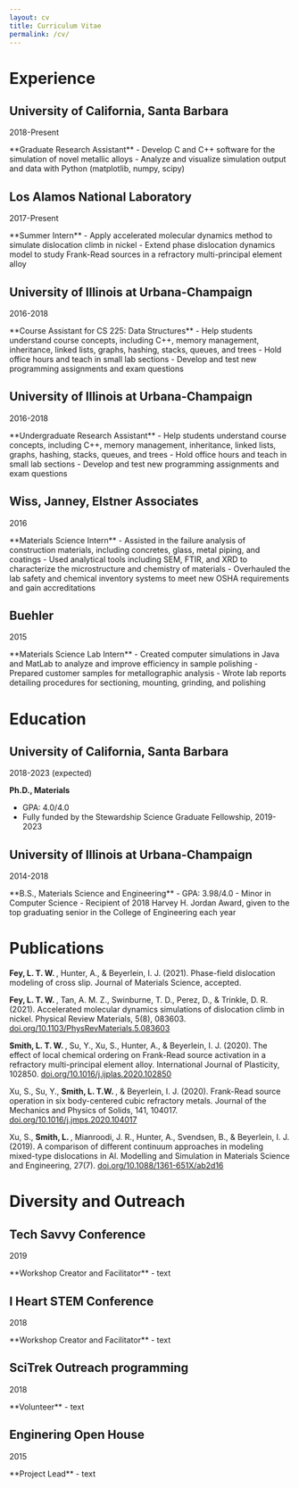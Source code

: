 ```yaml
---
layout: cv
title: Curriculum Vitae
permalink: /cv/
---
```

# Experience

## University of California, Santa Barbara
<p id="date"> 2018-Present </p>
**Graduate Research Assistant**
- Develop C and C++ software for the simulation of novel metallic alloys
- Analyze and visualize simulation output and data with Python (matplotlib, numpy, scipy)

## Los Alamos National Laboratory
<p id="date"> 2017-Present </p>
**Summer Intern**
- Apply accelerated molecular dynamics method to simulate dislocation climb in nickel
- Extend phase dislocation dynamics model to study Frank-Read sources in a refractory multi-principal element alloy

## University of Illinois at Urbana-Champaign
<p id="date"> 2016-2018 </p>
**Course Assistant for CS 225: Data Structures**
- Help students understand course concepts, including C++, memory management, inheritance, linked lists, graphs,
hashing, stacks, queues, and trees
- Hold office hours and teach in small lab sections
- Develop and test new programming assignments and exam questions

## University of Illinois at Urbana-Champaign
<p id="date"> 2016-2018 </p>
**Undergraduate Research Assistant**
- Help students understand course concepts, including C++, memory management, inheritance, linked lists, graphs,
hashing, stacks, queues, and trees
- Hold office hours and teach in small lab sections
- Develop and test new programming assignments and exam questions

## Wiss, Janney, Elstner Associates
<p id="date"> 2016 </p>
**Materials Science Intern**
- Assisted in the failure analysis of construction materials, including concretes, glass, metal piping, and coatings
- Used analytical tools including SEM, FTIR, and XRD to characterize the microstructure and chemistry of materials
- Overhauled the lab safety and chemical inventory systems to meet new OSHA requirements and gain accreditations

## Buehler
<p id="date"> 2015 </p>
**Materials Science Lab Intern**
- Created computer simulations in Java and MatLab to analyze and improve efficiency in sample polishing
- Prepared customer samples for metallographic analysis
- Wrote lab reports detailing procedures for sectioning, mounting, grinding, and polishing

# Education

## University of California, Santa Barbara
<p id="date"> 2018-2023 (expected) </p>

**Ph.D., Materials**
<!-- - *Thesis:* -->
- GPA: 4.0/4.0
- Fully funded by the Stewardship Science Graduate Fellowship, 2019-2023

## University of Illinois at Urbana-Champaign
<p id="date"> 2014-2018 </p>
**B.S., Materials Science and Engineering**
- GPA: 3.98/4.0
- Minor in Computer Science
- Recipient of 2018 Harvey H. Jordan Award, given to the top graduating senior in the College of Engineering each year

# Publications

<p id="pub"> <b> Fey, L. T. W. </b>, Hunter, A., & Beyerlein, I. J. (2021). Phase-field dislocation modeling of cross slip. Journal of Materials Science, accepted.</p>

<p id="pub"> <b> Fey, L. T. W. </b>, Tan, A. M. Z., Swinburne, T. D., Perez, D., & Trinkle, D. R. (2021). Accelerated molecular dynamics simulations of dislocation climb in nickel. Physical Review Materials, 5(8), 083603. <a href="https://doi.org/10.1103/PhysRevMaterials.5.083603"> doi.org/10.1103/PhysRevMaterials.5.083603 </a> </p>

<p id="pub"> <b> Smith, L. T. W. </b>, Su, Y., Xu, S., Hunter, A., & Beyerlein, I. J. (2020). The effect of local chemical ordering on
Frank-Read source activation in a refractory multi-principal element alloy. International Journal of Plasticity,
102850. <a href="https://doi.org/10.1016/j.ijplas.2020.102850"> doi.org/10.1016/j.ijplas.2020.102850 </a> </p>

<p id="pub"> Xu, S., Su, Y., <b> Smith, L. T.W. </b>, & Beyerlein, I. J. (2020). Frank-Read source operation in six body-centered cubic
refractory metals. Journal of the Mechanics and Physics of Solids, 141, 104017. <a href="https://doi.org/10.1016/j.jmps.2020.104017"> doi.org/10.1016/j.jmps.2020.104017 </a> </p>

<p id="pub"> Xu, S., <b> Smith, L. </b>, Mianroodi, J. R., Hunter, A., Svendsen, B., & Beyerlein, I. J. (2019). A comparison of different
continuum approaches in modeling mixed-type dislocations in Al. Modelling and Simulation in Materials
Science and Engineering, 27(7). <a href="https://doi.org/10.1088/1361-651X/ab2d16"> doi.org/10.1088/1361-651X/ab2d16 </a> </p>

# Diversity and Outreach

## Tech Savvy Conference
<p id="date"> 2019 </p>
**Workshop Creator and Facilitator**
- text

## I Heart STEM Conference
<p id="date"> 2018 </p>
**Workshop Creator and Facilitator**
- text

## SciTrek Outreach programming
<p id="date"> 2018 </p>
**Volunteer**
- text

## Enginering Open House
<p id="date"> 2015 </p>
**Project Lead**
- text
